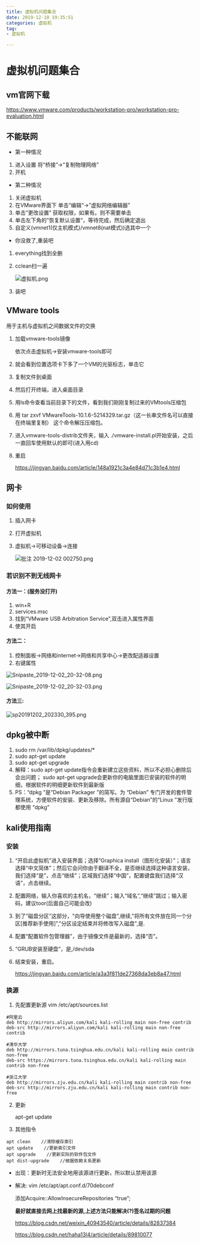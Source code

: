 ```yaml
---
title: 虚拟机问题集合
date: 2019-12-10 19:35:51
categories: 虚拟机
tag:
- 虚拟机

---
```


# 虚拟机问题集合

## vm官网下载

https://www.vmware.com/products/workstation-pro/workstation-pro-evaluation.html

## 不能联网

- 第一种情况

1. 进入设置  将“桥接”→“复制物理网络” 
2. 开机

- 第二种情况

1. 关闭虚拟机
2. 在VMware界面下 单击“编辑“→”虚拟网络编辑器”
3. 单击”更改设置” 获取权限，如果有。则不需要单击 
4. 单击左下角的”恢复默认设置“，等待完成，然后确定退出
5. 自定义(vmnet1(仅主机模式)/vmnet8(nat模式))选其中一个

- 你没救了,重装吧

1. everything找到全删

2. cclean扫一遍

   ![虚拟机.png](007UR4Zcly1ga3fbgf7xvj30cf0cxq3g.jpg)

3. 装吧

## VMware tools

用于主机与虚拟机之间数据文件的交换

1. 加载vmware-tools镜像

   依次点击虚拟机->安装vmware-tools即可

2. 就会看到位置选项卡下多了一个VM的光驱标志，单击它

3. 复制文件到桌面

4. 然后打开终端，进入桌面目录

5. 用ls命令查看当前目录下的文件，看到我们刚刚复制过来的VMtools压缩包

6. 用 tar zxvf VMwareTools-10.1.6-5214329.tar.gz（这一长串文件名可以直接在终端里复制） 这个命令解压压缩包。

7. 进入vmware-tools-distrib文件夹，输入 ./vmware-install.pl开始安装，之后一直回车使用默认的即可(进入用cd)

8. 重启

   https://jingyan.baidu.com/article/148a1921c3a4e84d71c3b1e4.html

## 网卡

### 如何使用

1. 插入网卡

2. 打开虚拟机

3. 虚拟机->可移动设备->连接

   ![批注 2019-12-02 002750.png](007UR4Zcly1ga3fblpxtlj30si0bdtd7.jpg)

### 若识别不到无线网卡

#### 方法一：(服务没打开)

1. win+R
2. services.msc
3. 找到“VMware USB Arbitration Service”,双击进入属性界面
4. 使其开启

#### 方法二：

1. 控制面板->网络和internet->网络和共享中心->更改配适器设置
2. 右键属性

![Snipaste_2019-12-02_20-32-08.png](007UR4Zcly1ga3fbu7t1oj30w905rq3n.jpg)

![Snipaste_2019-12-02_20-32-03.png](007UR4Zcly1ga3fc1wsrkj30gj0k00vq.jpg)

#### 方法三:

![sp20191202_202330_395.png](007UR4Zcly1ga3fc9dad9j30wv0i4gmy.jpg)

## dpkg被中断

1. sudo rm /var/lib/dpkg/updates/*
2. sudo apt-get update
3. sudo apt-get upgrade
4. 解释：sudo apt-get update指令会重新建立这些资料，所以不必担心删除后会出问题；
   sudo apt-get upgrade会更新你的电脑里面已安装的软件的明细，根据软件的明细更新软件到最新版
5. PS：“dpkg ”是“Debian Packager ”的简写。为 “Debian” 专门开发的套件管理系统，方便软件的安装、更新及移除。所有源自“Debian”的“Linux ”发行版都使用 “dpkg”



## kali使用指南

### 安装

1. “开启此虚拟机”进入安装界面；选择“Graphica install（图形化安装）”；语言选择“中文简体”；然后它会问你由于翻译不全，是否继续选择这种语言安装，我们选择“是”，点击“继续”；区域我们选择“中国”，配置键盘我们选择“汉语”，点击继续。

2. 配置网络，输入你喜欢的主机名，“继续”；输入“域名”,“继续”跳过；输入密码，建议toor(后面自己可能会改)

3. 到了“磁盘分区”这部分，"向导使用整个磁盘",继续,"将所有文件放在同一个分区[推荐新手使用]","分区设定结束并将修改写入磁盘",是.

4. 配置“配置软件包管理器”，由于镜像文件是最新的，选择“否”。

5. “GRUB安装至硬盘”，是,/dev/sda

6. 结束安装，重启。

   https://jingyan.baidu.com/article/a3a3f811de27368da3eb8a47.html

### 换源

1. 先配置更新源
   vim /etc/apt/sources.list

```
#阿里云
deb http://mirrors.aliyun.com/kali kali-rolling main non-free contrib
deb-src http://mirrors.aliyun.com/kali kali-rolling main non-free contrib

#清华大学
deb http://mirrors.tuna.tsinghua.edu.cn/kali kali-rolling main contrib non-free
deb-src https://mirrors.tuna.tsinghua.edu.cn/kali kali-rolling main contrib non-free
 
#浙江大学
deb http://mirrors.zju.edu.cn/kali kali-rolling main contrib non-free
deb-src http://mirrors.zju.edu.cn/kali kali-rolling main contrib non-free
```

2. 更新

   apt-get update

3. 其他指令

```
apt clean    //清除缓存索引
apt update    //更新索引文件
apt upgrade    //更新实际的软件包文件
apt dist-upgrade    //根据依赖关系更新

```

- 出现：更新时无法安全地用该源进行更新，所以默认禁用该源

- 解决:   vim /etc/apt/apt.conf.d/70debconf

  添加Acquire::AllowInsecureRepositories “true”; 

  **最好就直接去网上找最新的源,上述方法只能解决(?)签名过期的问题**

  https://blog.csdn.net/weixin_40943540/article/details/82837384

  https://blog.csdn.net/haha13l4/article/details/89810077
